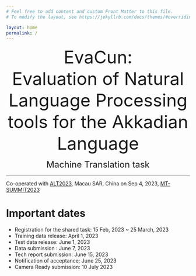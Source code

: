 ```yaml
---
# Feel free to add content and custom Front Matter to this file.
# To modify the layout, see https://jekyllrb.com/docs/themes/#overriding-theme-defaults

layout: home
permalink: /
---
```


<font size = "8"> <center>EvaCun: <br>
Evaluation of Natural Language Processing tools for the Akkadian Language</center> </font> 

<font size = "5"> <center> Machine Translation task </center> </font>

____
Co-operated with [ALT2023](https://github.com/GoThereGit/ALT), Macau SAR, China on Sep 4, 2023, [MT-SUMMIT2023](https://mtsummit2023.scimeeting.cn/en/web/index/)
  
# Important dates

- Registration for the shared task: 15 Feb, 2023 ~ 25 March, 2023
- Training data release: April 1, 2023
- Test data release: June 1, 2023
- Data submission : June 7, 2023
- Tech report submission: June 15, 2023
- Notification of acceptance: June 25, 2023
- Camera Ready submission: 10 July 2023
